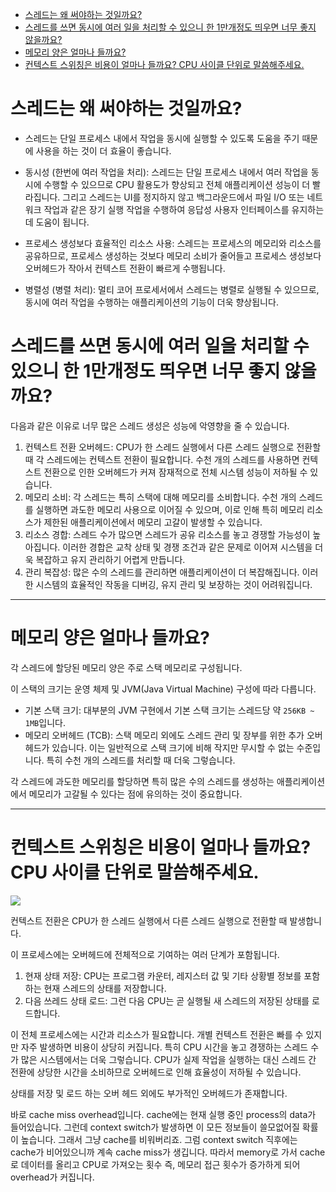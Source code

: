 <!-- TOC -->

* [스레드는 왜 써야하는 것일까요?](#스레드는-왜-써야하는-것일까요)
* [스레드를 쓰면 동시에 여러 일을 처리할 수 있으니 한 1만개정도 띄우면 너무 좋지 않을까요?](#스레드를-쓰면-동시에-여러-일을-처리할-수-있으니-한-1만개정도-띄우면-너무-좋지-않을까요)
* [메모리 양은 얼마나 들까요?](#메모리-양은-얼마나-들까요)
* [컨텍스트 스위칭은 비용이 얼마나 들까요? CPU 사이클 단위로 말씀해주세요.](#컨텍스트-스위칭은-비용이-얼마나-들까요-cpu-사이클-단위로-말씀해주세요)

<!-- TOC -->

# 스레드는 왜 써야하는 것일까요?

- 스레드는 단일 프로세스 내에서 작업을 동시에 실행할 수 있도록 도움을 주기 때문에 사용을 하는 것이 더 효율이 좋습니다.

- 동시성 (한번에 여러 작업을 처리): 스레드는 단일 프로세스 내에서 여러 작업을 동시에 수행할 수 있으므로 CPU 활용도가 향상되고 전체 애플리케이션 성능이 더 빨라집니다. 그리고 스레드는 UI를 정지하지 않고
  백그라운드에서 파일 I/O 또는 네트워크 작업과 같은 장기 실행 작업을 수행하여 응답성 사용자 인터페이스를 유지하는 데 도움이 됩니다.
- 프로세스 생성보다 효율적인 리소스 사용: 스레드는 프로세스의 메모리와 리소스를 공유하므로, 프로세스 생성하는 것보다 메모리 소비가 줄어들고 프로세스 생성보다 오버헤드가 작아서 컨텍스트 전환이 빠르게 수행됩니다.
- 병렬성 (병렬 처리): 멀티 코어 프로세서에서 스레드는 병렬로 실행될 수 있으므로, 동시에 여러 작업을 수행하는 애플리케이션의 기능이 더욱 향상됩니다.

# 스레드를 쓰면 동시에 여러 일을 처리할 수 있으니 한 1만개정도 띄우면 너무 좋지 않을까요?

다음과 같은 이유로 너무 많은 스레드 생성은 성능에 악영향을 줄 수 있습니다.

1. 컨텍스트 전환 오버헤드: CPU가 한 스레드 실행에서 다른 스레드 실행으로 전환할 때 각 스레드에는 컨텍스트 전환이 필요합니다. 수천 개의 스레드를 사용하면 컨텍스트 전환으로 인한 오버헤드가 커져 잠재적으로
   전체 시스템 성능이 저하될 수 있습니다.
2. 메모리 소비: 각 스레드는 특히 스택에 대해 메모리를 소비합니다. 수천 개의 스레드를 실행하면 과도한 메모리 사용으로 이어질 수 있으며, 이로 인해 특히 메모리 리소스가 제한된 애플리케이션에서 메모리
   고갈이 발생할 수 있습니다.
3. 리소스 경합: 스레드 수가 많으면 스레드가 공유 리소스를 놓고 경쟁할 가능성이 높아집니다. 이러한 경합은 교착 상태 및 경쟁 조건과 같은 문제로 이어져 시스템을 더욱 복잡하고 유지 관리하기 어렵게 만듭니다.
4. 관리 복잡성: 많은 수의 스레드를 관리하면 애플리케이션이 더 복잡해집니다. 이러한 시스템의 효율적인 작동을 디버깅, 유지 관리 및 보장하는 것이 어려워집니다.

---

# 메모리 양은 얼마나 들까요?

각 스레드에 할당된 메모리 양은 주로 스택 메모리로 구성됩니다.

이 스택의 크기는 운영 체제 및 JVM(Java Virtual Machine) 구성에 따라 다릅니다.

- 기본 스택 크기: 대부분의 JVM 구현에서 기본 스택 크기는 스레드당 약 `256KB ~ 1MB`입니다.
- 메모리 오버헤드 (TCB): 스택 메모리 외에도 스레드 관리 및 장부를 위한 추가 오버헤드가 있습니다. 이는 일반적으로 스택 크기에 비해 작지만 무시할 수 없는 수준입니다. 특히 수천 개의 스레드를 처리할 때
  더욱 그렇습니다.

각 스레드에 과도한 메모리를 할당하면 특히 많은 수의 스레드를 생성하는 애플리케이션에서 메모리가 고갈될 수 있다는 점에 유의하는 것이 중요합니다.

---

# 컨텍스트 스위칭은 비용이 얼마나 들까요? CPU 사이클 단위로 말씀해주세요.

![](https://vicente-blog.com/media/django-summernote/2021-12-23/289f16d2-1cbe-4176-9859-9886fe7ff8b1.PNG)

컨텍스트 전환은 CPU가 한 스레드 실행에서 다른 스레드 실행으로 전환할 때 발생합니다.

이 프로세스에는 오버헤드에 전체적으로 기여하는 여러 단계가 포함됩니다.

1. 현재 상태 저장: CPU는 프로그램 카운터, 레지스터 값 및 기타 상황별 정보를 포함하는 현재 스레드의 상태를 저장합니다.
2. 다음 쓰레드 상태 로드: 그런 다음 CPU는 곧 실행될 새 스레드의 저장된 상태를 로드합니다.

이 전체 프로세스에는 시간과 리소스가 필요합니다. 개별 컨텍스트 전환은 빠를 수 있지만 자주 발생하면 비용이 상당히 커집니다. 특히 CPU 시간을 놓고 경쟁하는 스레드 수가 많은 시스템에서는 더욱 그렇습니다.
CPU가 실제 작업을 실행하는 대신 스레드 간 전환에 상당한 시간을 소비하므로 오버헤드로 인해 효율성이 저하될 수 있습니다.

상태를 저장 및 로드 하는 오버 헤드 외에도 부가적인 오버헤드가 존재합니다.

바로 cache miss overhead입니다. cache에는 현재 실행 중인 process의 data가 들어있습니다.
그런데 context switch가 발생하면 이 모든 정보들이 쓸모없어질 확률이 높습니다. 그래서 그냥 cache를 비워버리죠.
그럼 context switch 직후에는 cache가 비어있으니까 계속 cache miss가 생깁니다.
따라서 memory로 가서 cache로 데이터를 올리고 CPU로 가져오는 횟수 즉, 메모리 접근 횟수가 증가하게 되어 overhead가 커집니다.
